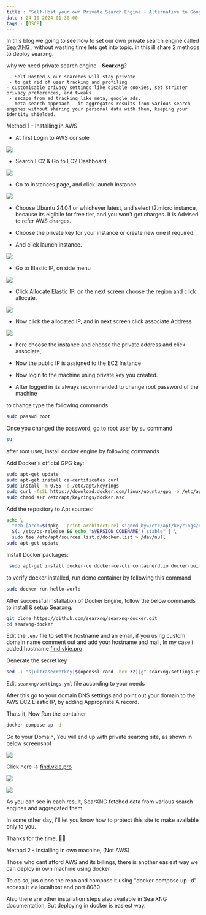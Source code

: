 ```yaml
---
title : "Self-Host your own Private Search Engine - Alternative to Google, Bing."
date : 24-10-2024 01:30:00
tags : [OSCP]
---
```


In this blog we going to see how to set our own private search engine called [SearXNG](https://github.com/searxng/searxng)
, without wasting time  lets get into topic. in this ill share 2 methods to deploy searxng.

why we need private search engine - **Searxng**? 
	 
	 - Self Hosted & our searches will stay private
	 - to get rid of user tracking and profiling
	- customisable privacy settings like disable cookies, set stricter privacy preferences, and tweaks
	 - escape from ad tracking like meta, google ads.
	 - meta search approach - it aggregates results from various search engines without sharing your personal data with them, keeping your identity shielded.

Method 1 - Installing in AWS

- At first Login to AWS console

![](https://cdn.vkie.pro/searxng1.png)

- Search EC2 & Go to EC2 Dashboard

![](https://cdn.vkie.pro/searxng2.png)

- Go to instances page, and click launch instance

![](https://cdn.vkie.pro/searxng3.png)

- Choose Ubuntu 24.04 or whichever latest, and select t2.micro instance, because its elgibile for free tier, and you won't get charges. It is Advised to refer AWS charges.

- Choose the private key for your instance or create new one if required.

- And click launch instance.

![](https://cdn.vkie.pro/searxng4.png)

- Go to Elastic IP, on side menu

![](https://cdn.vkie.pro/searxng5.png)

- Click Allocate Elastic IP, on the next screen choose the region and click allocate.

![](https://cdn.vkie.pro/searxng6.png)

- Now click the allocated IP, and in next screen click associate Address

![](https://cdn.vkie.pro/searxng7.png)

- here choose the instance and choose the private address and click associate,
- Now the public IP is assigned to the EC2 Instance

- Now login to the machine using private key you created.

- After logged in its always recommended to change root password of the machine

to change type the following commands

```bash
sudo passwd root
```

Once you changed the password, go to root user by su command
```bash
su
```
after root user, install docker engine by following commands


Add Docker's official GPG key:
```bash
sudo apt-get update
sudo apt-get install ca-certificates curl
sudo install -m 0755 -d /etc/apt/keyrings
sudo curl -fsSL https://download.docker.com/linux/ubuntu/gpg -o /etc/apt/keyrings/docker.asc
sudo chmod a+r /etc/apt/keyrings/docker.asc
```

Add the repository to Apt sources:
```bash
echo \
  "deb [arch=$(dpkg --print-architecture) signed-by=/etc/apt/keyrings/docker.asc] https://download.docker.com/linux/ubuntu \
  $(. /etc/os-release && echo "$VERSION_CODENAME") stable" | \
  sudo tee /etc/apt/sources.list.d/docker.list > /dev/null
sudo apt-get update
```
 
 Install Docker packages:
```bash
 sudo apt-get install docker-ce docker-ce-cli containerd.io docker-buildx-plugin docker-compose-plugin
```

to verify docker installed, run demo container by following this command
```bash
sudo docker run hello-world
```

After successful installation of Docker Engine, follow the below commands to install & setup Searxng.

```bash
git clone https://github.com/searxng/searxng-docker.git
cd searxng-docker
```

Edit the `.env` file to set the hostname and an email, if you using custom domain name
comment out and add your hostname and mail, In my case i added hostname [find.vkie.pro](https://find.vkie.pro)

Generate the secret key 
```bash
sed -i "s|ultrasecretkey|$(openssl rand -hex 32)|g" searxng/settings.yml`
```

Edit `searxng/settings.yml` file according to your needs

After this go to your domain DNS settings and point out your domain to the AWS EC2 Elastic IP, by adding Appropriate A record.

Thats it, Now Run the container

```bash
docker compose up -d
```

Go to your Domain, You will end up with private searxng site, as shown in below screenshot

![](https://cdn.vkie.pro/searxng9.png)

Click here -> [find.vkie.pro](https://find.vkie.pro)

![](https://cdn.vkie.pro/searxng10.png)

![](https://cdn.vkie.pro/searxng11.png)

As you can see in each result, SearXNG fetched data from various search engines and aggregated them.

In some other day, i'll let you know how to protect this site to make available only to you.

Thanks for the time, 🤗🤗

Method 2 - Installing in own machine, (Not AWS)

Those who cant afford AWS and its billings, there is another easiest way we can deploy in own machine using docker

To do so, jus clone the repo and compose it using "docker compose up -d". access it via localhost and port 8080

Also there are other installation steps also available in SearXNG documentation, But deploying in docker is easiest way.
